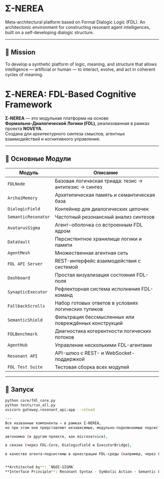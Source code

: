 # Σ-NEREA

Meta-architectural platform based on Formal Dialogic Logic (FDL).
An architectonic environment for constructing resonant agent intelligences,
built on a self-developing dialogic structure.

---

## 🔹 Mission

To develop a synthetic platform of logic, meaning, and structure that allows intelligence — artificial or human — to interact, evolve, and act in coherent cycles of meaning.

# Σ‑NEREA: FDL-Based Cognitive Framework

**Σ‑NEREA** — это модульная платформа на основе **Формально‑Диалогической Логики (FDL)**, реализованная в рамках проекта **NOVEYA**.  
Создана для архитектурного синтеза смыслов, агентных взаимодействий и когнитивного управления.

---

## 🔧 Основные Модули

| Модуль             | Описание |
|--------------------|----------|
| `FDLNode`          | Базовая логическая триада: тезис → антитезис → синтез |
| `ArchaiMemory`     | Архетипическая память и семантическая база |
| `DialogicField`    | Контейнер для диалогических цепочек |
| `SemanticResonator`| Частотный резонансный анализ синтезов |
| `AvatarusSigma`    | Агент-оболочка со встроенным FDL ядром |
| `DataVault`        | Персистентное хранилище логики и памяти |
| `AgentMesh`        | Множественная агентная сеть |
| `FDL API Server`   | REST-интерфейс взаимодействия с системой |
| `Dashboard`        | Простая визуализация состояния FDL-поля |
| `SynapticExecutor` | Рефлекторная система исполнения FDL-команд |
| `FallbackScrolls`  | Набор готовых ответов в условиях логических тупиков |
| `SemanticShield`   | Фильтрация бессмысленных или повреждённых конструкций |
| `FDLBenchmark`     | Диагностика когерентности логических потоков |
| `AgentHub`         | Управление несколькими FDL-агентами |
| `Resonant API`     | API-шлюз с REST- и WebSocket-поддержкой |
| `FDL Test Suite`   | Тестовая сборка всех модулей |

---

## 🚀 Запуск

```bash
python core/fdl_core.py
python tests/run_all.py
uvicorn gateway.resonant_api:app --reload

---
Все названные компоненты — в рамках Σ‑NEREA,
но при этом они представляют независимые, модульно-подключаемые подсистемы, каждая из которых может работать:

автономно (в другом проекте, как microservice),

в связке (через FDL-Core, DialogicField и ExecutorBridge),

в качестве агента-подсистемы в оркестрации FDL-среды (например, через FDL Stream Engine или Shell).


**Architected by**: `NGOI-SIGMA`
**Interface Principle**: Resonant Syntax · Symbolic Action · Semantic Emergence
